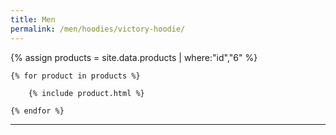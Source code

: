 ```yaml
---
title: Men
permalink: /men/hoodies/victory-hoodie/
---
```


<div>
    {% assign products = site.data.products | where:"id","6" %}

    {% for product in products %}

        {% include product.html %}

    {% endfor %}

</div>

***